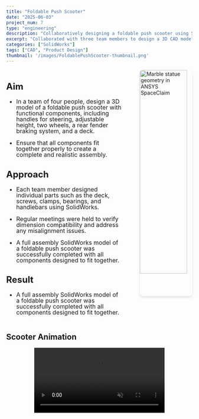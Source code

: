 ```yaml
---
title: "Foldable Push Scooter"
date: "2025-06-03"
project_num: 7
type: "engineering"
description: "Collaboratively designing a foldable push scooter using SolidWorks."
excerpt: "Collaborated with three team members to design a 3D CAD model of a foldable push scooter."
categories: ["SolidWorks"]
tags: ["CAD", "Product Design"]
thumbnail: '/images/FoldablePushScooter-thumbnail.png'
---
```

<div style="display: grid; grid-template-columns: 2fr 1fr; gap: 2rem; margin: 1rem 0;">
  <!-- Left Column - Text -->
  <div style="font-size: 1.0rem; line-height: 1.0;">
    <h2>Aim</h2>
     <ul>
      <li><p>In a team of four people, design a 3D model of a foldable push scooter with functional components, including handles for steering, adjustable height, two wheels, a rear fender braking system, and a deck.</p></li>
      <li><p>Ensure that all components fit together properly to create a complete and realistic assembly.</p></li>
      </ul>
    <h2>Approach</h2>
     <ul>
      <li><p>Each team member designed individual parts such as the deck, screws, clamps, bearings, and handlebars using SolidWorks.</p></li>
      <li><p>Regular meetings were held to verify dimension compatibility and address any misalignment issues.</p></li>
      <li><p>A full assembly SolidWorks model of a foldable push scooter was successfully completed with all components designed to fit together.</p></li>
      </ul>
    <h2>Result</h2>
     <ul>
      <li><p>A full assembly SolidWorks model of a foldable push scooter was successfully completed with all components designed to fit together.</p></li>
      </ul>
  </div>

  <!-- Right Column - Images -->
  <div style="display: flex; flex-direction: column; align-items: flex-end; gap: 1rem;">
    <img src="/images/FoldablePushScooterFinal.png" alt="Marble statue geometry in ANSYS SpaceClaim" style="width: 90%; border-radius: 8px; box-shadow: 0 4px 6px rgba(0, 0, 0, 0.1);" />
  </div>
</div>

<div class="grid grid-cols-1 lg:grid-cols-3 gap-8 my-12">
  <div class="lg:col-span-2 prose prose-lg max-w-none">
    <h2>Scooter Animation</h2>
  </div>
  <div>
    <video 
      src="/videos/Scooter Animation.mp4" 
      controls
      muted
      style="width: 70%; margin: 0 auto; display: block;"
      class="rounded-lg shadow-md"
    >
      Your browser does not support the video tag.
    </video>
  </div>
</div>

<!-- <div class="grid grid-cols-1 lg:grid-cols-3 gap-8 my-12">
  <div class="lg:col-span-2 prose prose-lg max-w-none">
    <h2>SolidWorks Animation</h2>
    <p>This takes up 2/3 of the width...</p>
  </div>
  <div>
    <img src="/images/Semi-Autonomous De-Icing Robot.png" alt="Hero" class="w-full h-full object-cover rounded-lg shadow-md" />
  </div>
</div> -->
